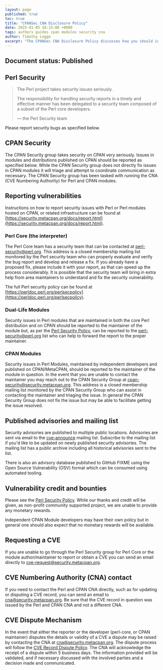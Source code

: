 ```yaml
---
layout: page
published: true
toc: true
title: "CPANSec CNA Disclosure Policy"
date: 2025-01-05 18:15:00 +0000
tags: authors guides cpan modules security cna
author: Timothy Legge
excerpt: "The CPANSec CNA Disclosure Policy discusses how you should interact with Perl, CPAN Modules and the CNA to report security vulnerabilities and the rules the CNA follows with respect to disclosing security vulnerabilities and settling disputes."
---
```

## Document status: Published

## Perl Security

> The Perl project takes security issues seriously.
>
> The responsibility for handling security reports in a timely and effective manner has been delegated to a security team composed of a subset of the Perl core developers.
>
> — the Perl Security team

Please report security bugs as specified below.

## CPAN Security

The CPAN Security group takes security on CPAN very seriously.
Issues in modules and distributions published on CPAN should be reported as specified below.
While the CPAN Security group does not directly fix issues in CPAN modules it will triage and attempt to coordinate communication as necessary.
The CPAN Security group has been tasked with running the CNA (CVE Numbering Authority) for Perl and CPAN modules.

## Reporting vulnerabilities

Instructions on how to report security issues with Perl or Perl modules hosted on CPAN, or related infrastructure can be found at [https://security.metacpan.org/docs/report.html](https://security.metacpan.org/docs/report.html).


### Perl Core (the interpreter)

The Perl Core team has a security team that can be contacted at [perl-security@perl.org](mailto:perl-security@perl.org).
This address is a closed membership mailing list monitored by the Perl security team who can properly evaluate and verify the bug report and develop and release a fix.
If you already have a proposed fix, please include it with your report, as that can speed up the process considerably.
It is possible that the security team will bring in extra help from area maintainers to understand and fix the security vulnerability.

The full Perl security policy can be found at [https://perldoc.perl.org/perlsecpolicy](https://perldoc.perl.org/perlsecpolicy).

### Dual-Life Modules
Security issues in Perl modules that are maintained in both the core Perl distribution and on CPAN should be reported to the maintainer of the module but, as per the [Perl Security Policy](https://perldoc.perl.org/perlsecpolicy), can be reported to the [perl-security@perl.org](mailto:perl-security@perl.org) list who can help to forward the report to the proper maintainer.

### CPAN Modules
Security issues in Perl Modules, maintained by independent developers and published on CPAN/MetaCPAN, should be reported to the maintainer of the module in question.
In the event that you are unable to contact the maintainer you may reach out to the CPAN Security Group at [cpan-security@security.metacpan.org](mailto:cpan-security@security.metacpan.org).
This address is a closed membership mailing list monitored by the CPAN Security Group who can assist in contacting the maintainer and triaging the issue.
In general the CPAN Security Group does not fix the issue but may be able to facilitate getting the issue resolved.

## Published advisories and mailing list
Security advisories are published to multiple public locations.
Advisories are sent via email to the [cve-announce](https://lists.security.metacpan.org/cve-announce) mailing list.
Subscribe to the mailing list if you'd like to be updated on newly published security advisories.
The mailing list has a public archive including all historical advisories sent to the list.

There is also an advisory database published to GitHub FIXME using the Open Source Vulnerability (OSV) format which can be consumed using automated tooling.

## Vulnerability credit and bounties
Please see the [Perl Security Policy](https://perldoc.perl.org/perlsecpolicy).
While our thanks and credit will be given, as non-profit community supported project, we are unable to provide any monetary rewards.

Independent CPAN Module developers may have their own policy but in general one should also expect that no monetary rewards will be available.

## Requesting a CVE
If you are unable to go through the Perl Security group for Perl Core or the module author/maintainer to report or obtain a CVE you can send an email directly to [cve-request@security.metacpan.org](mailto:cve-request@security.metacpan.org).

## CVE Numbering Authority (CNA) contact
If you need to contact the Perl and CPAN CNA directly, such as for updating or disputing a CVE record, you can send an email to [cna@security.metacpan.org](mailto:cna@security.metacpan.org).
Be sure that the CVE record in question was issued by the Perl and CPAN CNA and not a different CNA.

## CVE Dispute Mechanism
In the event that either the reporter or the developer (perl-core, or CPAN maintainer) disputes the details or validity of a CVE a dispute may be raised by contacting the CNA at [cna@security.metacpan.org](mailto:cna@security.metacpan.org).
The dispute process will follow the [CVE Record Dispute Policy](https://www.cve.org/Resources/General/Policies/CVE-Record-Dispute-Policy.pdf).
The CNA will acknowledge the receipt of a dispute within 5 business days.
The information provided will be validated, and if necessary discussed with the involved parties and a decision made and communicated.
